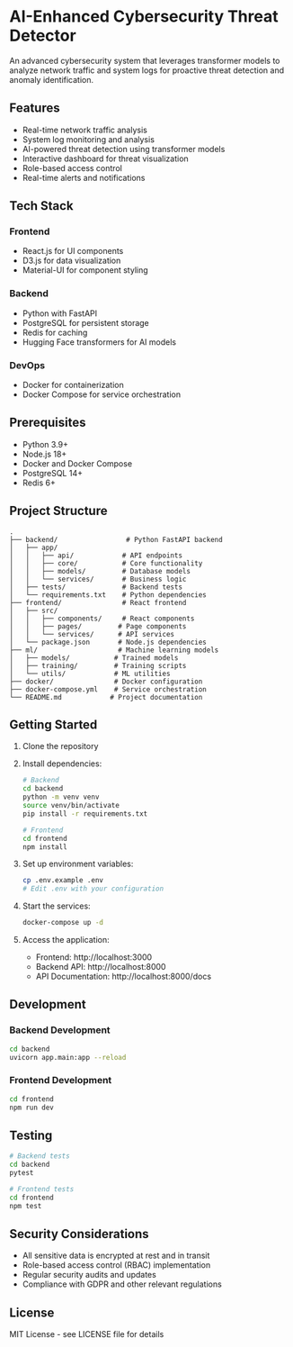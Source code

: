 # AI-Enhanced Cybersecurity Threat Detector

An advanced cybersecurity system that leverages transformer models to analyze network traffic and system logs for proactive threat detection and anomaly identification.

## Features

- Real-time network traffic analysis
- System log monitoring and analysis
- AI-powered threat detection using transformer models
- Interactive dashboard for threat visualization
- Role-based access control
- Real-time alerts and notifications

## Tech Stack

### Frontend
- React.js for UI components
- D3.js for data visualization
- Material-UI for component styling

### Backend
- Python with FastAPI
- PostgreSQL for persistent storage
- Redis for caching
- Hugging Face transformers for AI models

### DevOps
- Docker for containerization
- Docker Compose for service orchestration

## Prerequisites

- Python 3.9+
- Node.js 18+
- Docker and Docker Compose
- PostgreSQL 14+
- Redis 6+

## Project Structure

```
.
├── backend/                 # Python FastAPI backend
│   ├── app/
│   │   ├── api/            # API endpoints
│   │   ├── core/           # Core functionality
│   │   ├── models/         # Database models
│   │   └── services/       # Business logic
│   ├── tests/              # Backend tests
│   └── requirements.txt    # Python dependencies
├── frontend/               # React frontend
│   ├── src/
│   │   ├── components/     # React components
│   │   ├── pages/         # Page components
│   │   └── services/      # API services
│   └── package.json       # Node.js dependencies
├── ml/                    # Machine learning models
│   ├── models/           # Trained models
│   ├── training/         # Training scripts
│   └── utils/            # ML utilities
├── docker/               # Docker configuration
├── docker-compose.yml    # Service orchestration
└── README.md            # Project documentation
```

## Getting Started

1. Clone the repository
2. Install dependencies:
   ```bash
   # Backend
   cd backend
   python -m venv venv
   source venv/bin/activate
   pip install -r requirements.txt

   # Frontend
   cd frontend
   npm install
   ```

3. Set up environment variables:
   ```bash
   cp .env.example .env
   # Edit .env with your configuration
   ```

4. Start the services:
   ```bash
   docker-compose up -d
   ```

5. Access the application:
   - Frontend: http://localhost:3000
   - Backend API: http://localhost:8000
   - API Documentation: http://localhost:8000/docs

## Development

### Backend Development
```bash
cd backend
uvicorn app.main:app --reload
```

### Frontend Development
```bash
cd frontend
npm run dev
```

## Testing

```bash
# Backend tests
cd backend
pytest

# Frontend tests
cd frontend
npm test
```

## Security Considerations

- All sensitive data is encrypted at rest and in transit
- Role-based access control (RBAC) implementation
- Regular security audits and updates
- Compliance with GDPR and other relevant regulations

## License

MIT License - see LICENSE file for details
